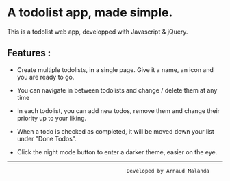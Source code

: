 # A todolist app, made simple.

This is a todolist web app, developped with Javascript & jQuery.

## Features :

  * Create multiple todolists, in a single page. Give it a name, an icon and you are ready to go. 
  
  * You can navigate in between todolists and change / delete them at any time
  
  * In each todolist, you can add new todos, remove them and change their priority up to your liking.
  
  * When a todo is checked as completed, it will be moved down your list under "Done Todos".
  
  * Click the night mode button to enter a darker theme, easier on the eye.

- - - -

                                           Developed by Arnaud Malanda
